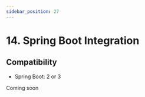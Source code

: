 ```yaml
---
sidebar_position: 27
---
```


# 14. Spring Boot Integration


## Compatibility
- Spring Boot: 2 or 3

Coming soon
